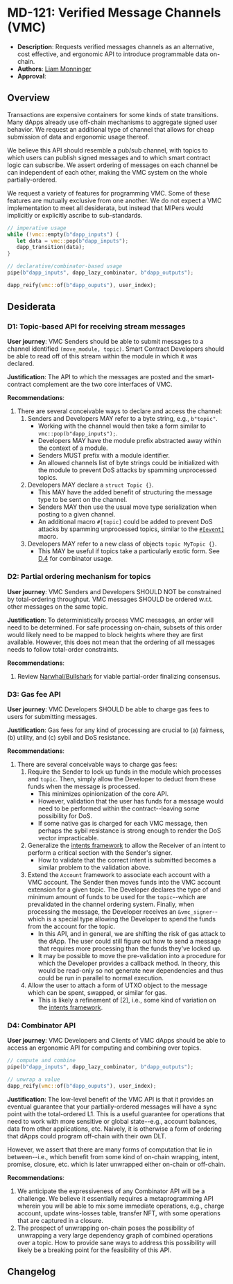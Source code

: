 # MD-121: Verified Message Channels (VMC)

- **Description**: Requests verified messages channels as an alternative, cost effective, and ergonomic API to introduce programmable data on-chain. 
- **Authors**: [Liam Monninger](mailto:liam@movementlabs.xyz)
- **Approval**: 

## Overview

Transactions are expensive containers for some kinds of state transitions. Many dApps already use off-chain mechanisms to aggregate signed user behavior. We request an additional type of channel that allows for cheap submission of data and ergonomic usage thereof.

We believe this API should resemble a pub/sub channel, with topics to which users can publish signed messages and to which smart contract logic can subscribe. We assert ordering of messages on each channel be can independent of each other, making the VMC system on the whole partially-ordered. 

We request a variety of features for programming VMC. Some of these features are mutually exclusive from one another. We do not expect a VMC implementation to meet all desiderata, but instead that MIPers would implicitly or explicitly ascribe to sub-standards.

```rust
// imperative usage
while (!vmc::empty(b"dapp_inputs") {
   let data = vmc::pop(b"dapp_inputs");
   dapp_transition(data);
}

// declarative/combinator-based usage
pipe(b"dapp_inputs", dapp_lazy_combinator, b"dapp_outputs");

dapp_reify(vmc::of(b"dapp_ouputs"), user_index);
```


## Desiderata

### D1: Topic-based API for receiving stream messages

**User journey**: VMC Senders should be able to submit messages to a channel identified `(move_module, topic)`. Smart Contract Developers should be able to read off of this stream within the module in which it was declared. 

**Justification**: The API to which the messages are posted and the smart-contract complement are the two core interfaces of VMC.

**Recommendations**:
1. There are several conceivable ways to declare and access the channel:
    1. Senders and Developers MAY refer to a byte string, e.g., `b"topic"`.
        - Working with the channel would then take a form similar to `vmc::pop(b"dapp_inputs");`.
        - Developers MAY have the module prefix abstracted away within the context of a module. 
        - Senders MUST prefix with a module identifier. 
        - An allowed channels list of byte strings could be initialized with the module to prevent DoS attacks by spamming unprocessed topics. 
    2. Developers MAY declare a `struct Topic {}`. 
        - This MAY have the added benefit of structuring the message type to be sent on the channel. 
        - Senders MAY then use the usual move type serialization when posting to a given channel. 
        - An additional macro `#[topic]` could be added to prevent DoS attacks by spamming unprocessed topics, similar to the [`#[event]`](https://github.com/aptos-foundation/AIPs/blob/main/aips/aip-44.md) macro.
    3. Developers MAY refer to a new class of objects `topic MyTopic {}`.
        - This MAY be useful if topics take a particularly exotic form. See [D.4](#d4-combinator-api) for combinator usage. 

### D2: Partial ordering mechanism for topics

**User journey**: VMC Senders and Developers SHOULD NOT be constrained by total-ordering throughput. VMC messages SHOULD be ordered w.r.t. other messages on the same topic. 

**Justification**: To deterministically process VMC messages, an order will need to be determined. For safe processing on-chain, subsets of this order would likely need to be mapped to block heights where they are first available. However, this does not mean that the ordering of all messages needs to follow total-order constraints. 

**Recommendations**:
1. Review [Narwhal/Bullshark](https://arxiv.org/abs/2201.05677) for viable partial-order finalizing consensus. 

### D3: Gas fee API

**User journey**: VMC Developers SHOULD be able to charge gas fees to users for submitting messages.

**Justification**: Gas fees for any kind of processing are crucial to (a) fairness, (b) utility, and (c) sybil and DoS resistance. 

**Recommendations**:
1. There are several conceivable ways to charge gas fees:
    1. Require the Sender to lock up funds in the module which processes and `topic`. Then, simply allow the Developer to deduct from these funds when the message is processed. 
        - This minimizes opinionization of the core API.
        - However, validation that the user has funds for a message would need to be performed within the contract--leaving some possibility for DoS. 
        - If some native gas is charged for each VMC message, then perhaps the sybil resistance is strong enough to render the DoS vector impracticable. 
    2. Generalize the [intents framework](https://github.com/aptos-foundation/AIPs/pull/511) to allow the Receiver of an intent to perform a critical section with the Sender's signer. 
        - How to validate that the correct intent is submitted becomes a similar problem to the validation above. 
    3. Extend the `Account` framework to associate each account with a VMC account. The Sender then moves funds into the VMC account extension for a given topic. The Developer declares the type of and minimum amount of funds to be used for the `topic`--which are prevalidated in the channel ordering system. Finally, when processing the message, the Developer receives an `&vmc_signer`--which is a special type allowing the Developer to spend the funds from the account for the topic. 
        - In this API, and in general, we are shifting the risk of gas attack to the dApp. The user could still figure out how to send a message that requires more processing than the funds they've locked up. 
        - It may be possible to move the pre-validation into a procedure for which the Developer provides a callback method. In theory, this would be read-only so not generate new dependencies and thus could be run in parallel to normal execution. 
    4. Allow the user to attach a form of UTXO object to the message which can be spent, swapped, or similar for gas. 
        - This is likely a refinement of [2], i.e., some kind of variation on the [intents framework](https://github.com/aptos-foundation/AIPs/pull/511). 

### D4: Combinator API

**User journey**: VMC Developers and Clients of VMC dApps should be able to access an ergonomic API for computing and combining over topics. 

```rust
// compute and combine
pipe(b"dapp_inputs", dapp_lazy_combinator, b"dapp_outputs");

// unwrap a value
dapp_reify(vmc::of(b"dapp_ouputs"), user_index);
```

**Justification**: The low-level benefit of the VMC API is that it provides an eventual guarantee that your partially-ordered messages will have a sync point with the total-ordered L1. This is a useful guarantee for operations that need to work with more sensitive or global state--e.g., account balances, data from other applications, etc. Naively, it is otherwise a form of ordering that dApps could program off-chain with their own DLT. 

However, we assert that there are many forms of computation that lie in between--i.e., which benefit from some kind of on-chain wrapping, intent, promise, closure, etc. which is later unwrapped either on-chain or off-chain. 

**Recommendations**:
1. We anticipate the expressiveness of any Combinator API will be a challenge. We believe it essentially requires a metaprogramming API wherein you will be able to mix some immediate operations, e.g., charge account, update wins-losses table, transfer NFT, with some operations that are captured in a closure. 
2. The prospect of unwrapping on-chain poses the possibility of unwrapping a very large dependency graph of combined operations over a topic. How to provide sane ways to address this possibility will likely be a breaking point for the feasibility of this API. 

## Changelog
